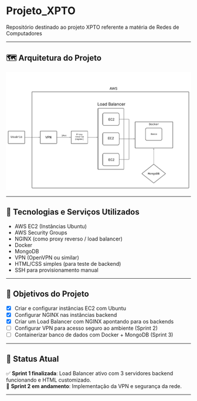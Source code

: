 # Projeto_XPTO
Repositório destinado ao projeto XPTO referente a matéria de Redes de Computadores

---

## 🗺️ Arquitetura do Projeto

![Topologia do Projeto](https://github.com/ErikZFerraz/Projeto-XPTO/blob/main/media/Topografia%20AWS.png)

---

## 🧩 Tecnologias e Serviços Utilizados

- AWS EC2 (Instâncias Ubuntu)
- AWS Security Groups
- NGINX (como proxy reverso / load balancer)
- Docker
- MongoDB
- VPN (OpenVPN ou similar)
- HTML/CSS simples (para teste de backend)
- SSH para provisionamento manual

---

## 🎯 Objetivos do Projeto

- [x] Criar e configurar instâncias EC2 com Ubuntu
- [x] Configurar NGINX nas instâncias backend
- [x] Criar um Load Balancer com NGINX apontando para os backends
- [ ] Configurar VPN para acesso seguro ao ambiente (Sprint 2)
- [ ] Containerizar banco de dados com Docker + MongoDB (Sprint 3)

---

## 📌 Status Atual

✅ **Sprint 1 finalizada**: Load Balancer ativo com 3 servidores backend funcionando e HTML customizado.  
🔄 **Sprint 2 em andamento**: Implementação da VPN e segurança da rede.

---
